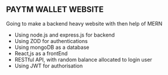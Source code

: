 ## PAYTM WALLET WEBSITE


Going to make a backend heavy website with then help of MERN

- Using node.js and express.js for backend
- Using ZOD for authentications
- Using mongoDB as a database
- React,js as a frontEnd
- RESTful API, with random balance allocated to login user
- Using JWT for authorisation